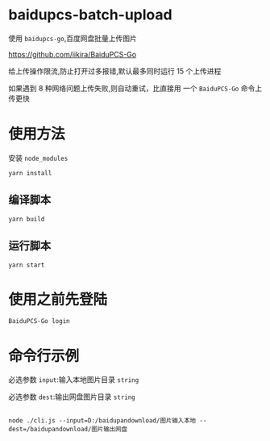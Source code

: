 # baidupcs-batch-upload

使用 `baidupcs-go`,百度网盘批量上传图片

https://github.com/iikira/BaiduPCS-Go

给上传操作限流,防止打开过多报错,默认最多同时运行 15 个上传进程

如果遇到 8 种网络问题上传失败,则自动重试，比直接用 一个 `BaiduPCS-Go` 命令上传更快

# 使用方法

安装 `node_modules`

```shell
yarn install
```

## 编译脚本

```shell
yarn build
```

## 运行脚本

```shell
yarn start
```

# 使用之前先登陆

```shell
BaiduPCS-Go login
```

# 命令行示例

必选参数 `input`:输入本地图片目录 `string`

必选参数 `dest`:输出网盘图片目录 `string`

```shell

node ./cli.js --input=D:/baidupandownload/图片输入本地 --dest=/baidupandownload/图片输出网盘
```
